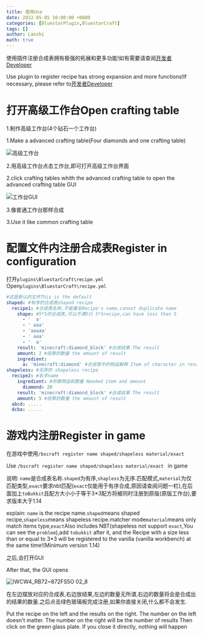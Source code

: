 ```yaml
---
title: 使用Use
date: 2022-05-05 10:00:00 +0800
categories: [BluestarPlugin,BluestarCraft]
tags: []
author: Lanzhi
math: true
---
```


使用插件注册合成表拥有极强的拓展和更多功能!如有需要请查阅[开发者Developer](https://www.bluestarmc.top/posts/BluestarCraft_dev/)

Use plugin to register recipe has strong expansion and more functions!If necessary, please refer to[开发者Developer](https://www.bluestarmc.top/posts/BluestarCraft_dev/)

# 打开高级工作台Open crafting table
 1.制作高级工作台(4个钻石一个工作台)

 1.Make a advanced crafting table(Four diamonds and one crafting table)

  ![高级工作台](https://user-images.githubusercontent.com/90564167/169694365-e72b5f19-9288-47c7-b20a-e960bebc9388.png)

 2.用高级工作台点击工作台,即可打开高级工作台界面

 2.click crafting tables whith the advanced crafting table to open the advanced crafting table GUI

  ![工作台GUI](https://user-images.githubusercontent.com/90564167/169694661-9025859d-e52a-44a8-b14e-92c2f19dd183.gif)

 3.像普通工作台那样合成

 3.Use it like common crafting table

# 配置文件内注册合成表Register in configuration
 打开```plugins\BluestarCraft\recipe.yml```
 Open```plugins\BluestarCraft\recipe.yml```
```yaml
#这是默认的文件This is the default
shaped: #有序的合成表shaped recipe
  recipe1: #合成表名称,不能重名Recipe's name,cannot duplicate name
    shape: #5*5的合成表,可以不满5行 5*5recipe,can have less than 5
      - '  a'
      - ' aaa'
      - 'aaaaa'
      - ' aaa'
      - '  a'
    result: 'minecraft:diamond_block' #合成结果 The result
    amount: 2 #结果的数量 the amount of result
    ingredient:
      a: 'minecraft:diamond' #合成表中的物品解释 Item of character in result
shapeless: #无序的 shapeless recipe
  recipe2: #名字name
    ingredient: #所需物品和数量 Needed item and amount
      diamond: 20
    result: 'minecraft:diamond_block' #合成结果 The result
    amount: 5 #结果的数量 the amount of result
  abcd: .....
  dcba: .....
```
# 游戏内注册Register in game
在游戏中使用`/bscraft register name shaped/shapeless material/exact `

Use `/bscraft register name shaped/shapeless material/exact ` in game

说明: ```name```是合成表名称.```shaped```为有序,```shapless```为无序.匹配模式,```material```为仅匹配类型,```exact```要求nbt匹配(```exact```仅能用于有序合成,原因请查阅问题一栏),在后面加上```toBukkit```且配方大小小于等于3*3配方将被同时注册到原版(原版工作台),要求版本大于1.14

explain: ```name``` is the recipe name.```shaped```means shaped recipe,```shapeless```means shapeless recipe.matcher mode```material```means only match items type,```exact```Also includes NBT(shapeless not support ```exact```,You can see the ```problem```),add  ```tobukkit``` after it, and the Recipe with a size less than or equal to 3*3 will be registered to the vanilla (vanilla workbench) at the same time!(Minimum version 1.14)

之后,会打开GUI

After that, the GUI opens

![)WCW4_RB72~872FS5O 02_8](https://user-images.githubusercontent.com/90564167/169697294-73e12977-5885-498e-98ec-11065897595a.png)

在左边摆放对应的合成表,右边放结果,左边的数量无所谓,右边的数量将会是合成出的结果的数量.之后点击绿色玻璃板完成注册,如果你直接关闭,什么都不会发生.

Put the recipe on the left and the results on the right. The number on the left doesn't matter. The number on the right will be the number of results Then click on the green glass plate. If you close it directly, nothing will happen
